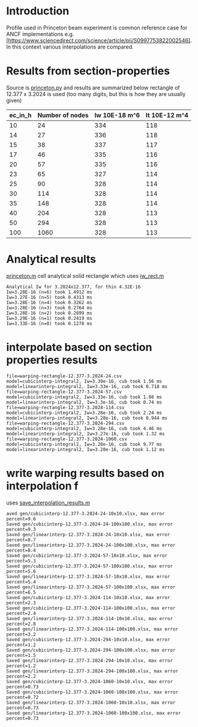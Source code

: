 # Introduction
Profile used in Princeton beam experiment is common reference case for ANCF implementations e.g. [https://www.sciencedirect.com/science/article/pii/S0997753822002546].
In this context various interpolations are compared.

# Results from section-properties
Source is [princeton.py](./princeton.py) and results are summarized below
rectangle of 12.377 x 3.2024 is used (too many digits, but this is how they are usually given)

|ec_in_h|Number of nodes|Iw 10E-18 m^6|It 10E-12 m^4|
|--|---------------|-----|------|
|10|24|334|118|
|14|27|336|118|
|15|38|337|117|
|17|46|335|116|
|20|57|335|116|
|23|65|327|114|
|25|90|328|114|
|30|114|328|114|
|35|148|328|114|
|40|204|328|113|
|50|294|328|113|
|100|1060|328|113|

# Analytical results
[princeton.m](./princeton.m) cell  analytical solid rectangle which uses [iw_rect.m](./iw_rect.m)
```
Analytical Iw for 3.2024x12.377, for thin 4.32E-16
Iw=3.28E-16 (n=6) took 1.4912 ms
Iw=3.27E-16 (n=5) took 0.4313 ms
Iw=3.28E-16 (n=4) took 0.3262 ms
Iw=3.28E-16 (n=3) took 0.2764 ms
Iw=3.28E-16 (n=2) took 0.2899 ms
Iw=3.29E-16 (n=1) took 0.2419 ms
Iw=3.33E-16 (n=0) took 0.1278 ms
```

# interpolate based on section properties results
```
file=warping-rectangle-12.377-3.2024-24.csv
model=cubicinterp-integral2, Iw=3.39e-16, cub took 1.56 ms
model=linearinterp-integral2, Iw=3.33e-16, cub took 0.718 ms
file=warping-rectangle-12.377-3.2024-57.csv
model=cubicinterp-integral2, Iw=3.33e-16, cub took 1.88 ms
model=linearinterp-integral2, Iw=3.3e-16, cub took 0.74 ms
file=warping-rectangle-12.377-3.2024-114.csv
model=cubicinterp-integral2, Iw=3.28e-16, cub took 2.24 ms
model=linearinterp-integral2, Iw=3.28e-16, cub took 0.944 ms
file=warping-rectangle-12.377-3.2024-294.csv
model=cubicinterp-integral2, Iw=3.28e-16, cub took 4.46 ms
model=linearinterp-integral2, Iw=3.27e-16, cub took 1.32 ms
file=warping-rectangle-12.377-3.2024-1060.csv
model=cubicinterp-integral2, Iw=3.28e-16, cub took 9.77 ms
model=linearinterp-integral2, Iw=3.28e-16, cub took 1.12 ms
```

# write warping results based on interpolation f
uses [save_interpolation_results.m](./save_interpolation_results.m)
```
aved gen/cubicinterp-12.377-3.2024-24-10x10.xlsx, max error percent=9.6
Saved gen/cubicinterp-12.377-3.2024-24-100x100.xlsx, max error percent=9.3
Saved gen/linearinterp-12.377-3.2024-24-10x10.xlsx, max error percent=8.7
Saved gen/linearinterp-12.377-3.2024-24-100x100.xlsx, max error percent=8.4
Saved gen/cubicinterp-12.377-3.2024-57-10x10.xlsx, max error percent=5.3
Saved gen/cubicinterp-12.377-3.2024-57-100x100.xlsx, max error percent=5.6
Saved gen/linearinterp-12.377-3.2024-57-10x10.xlsx, max error percent=5.4
Saved gen/linearinterp-12.377-3.2024-57-100x100.xlsx, max error percent=6.5
Saved gen/cubicinterp-12.377-3.2024-114-10x10.xlsx, max error percent=2.3
Saved gen/cubicinterp-12.377-3.2024-114-100x100.xlsx, max error percent=2.4
Saved gen/linearinterp-12.377-3.2024-114-10x10.xlsx, max error percent=2.8
Saved gen/linearinterp-12.377-3.2024-114-100x100.xlsx, max error percent=3.2
Saved gen/cubicinterp-12.377-3.2024-294-10x10.xlsx, max error percent=1.2
Saved gen/cubicinterp-12.377-3.2024-294-100x100.xlsx, max error percent=1.5
Saved gen/linearinterp-12.377-3.2024-294-10x10.xlsx, max error percent=1.2
Saved gen/linearinterp-12.377-3.2024-294-100x100.xlsx, max error percent=2.2
Saved gen/cubicinterp-12.377-3.2024-1060-10x10.xlsx, max error percent=0.73
Saved gen/cubicinterp-12.377-3.2024-1060-100x100.xlsx, max error percent=0.72
Saved gen/linearinterp-12.377-3.2024-1060-10x10.xlsx, max error percent=0.73
Saved gen/linearinterp-12.377-3.2024-1060-100x100.xlsx, max error percent=0.73
```


